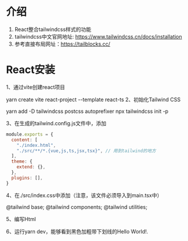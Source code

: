 # 介绍
1. React整合tailwindcss样式的功能
2. tailwindcss中文官网地址: https://www.tailwindcss.cn/docs/installation
3. 参考直接布局网址：https://tailblocks.cc/



# React安装
1、通过vite创建react项目

yarn create vite react-project --template react-ts
2、初始化Tailwind CSS

yarn add -D tailwindcss postcss autoprefixer
npx tailwindcss init -p

3、在生成的tailwind.config.js文件中，添加
```js
module.exports = {
  content: [
    "./index.html",
    "./src/**/*.{vue,js,ts,jsx,tsx}", // 用到tailwind的地方
  ],
  theme: {
    extend: {},
  },
  plugins: [],
}
```

4、在./src/index.css中添加（注意，该文件必须导入到main.tsx中）

@tailwind base;
@tailwind components;
@tailwind utilities;

5、编写Html

6、运行yarn dev，能够看到黑色加粗带下划线的Hello World!.